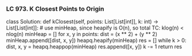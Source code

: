 ### LC 973. K Closest Points to Origin
class Solution:
    def kClosest(self, points: List[List[int]], k: int) -> List[List[int]]:
        # use minHeap, since heapify is O(n), so total TC: klog(n) < nlog(n)
        minHeap = []
        for x, y in points:
            dist = (x ** 2) + (y ** 2)
            minHeap.append([dist, x, y])
        heapq.heapify(minHeap)
        res = []
        while k > 0:
            dist, x, y = heapq.heappop(minHeap)
            res.append([x, y])
            k -= 1
        return res